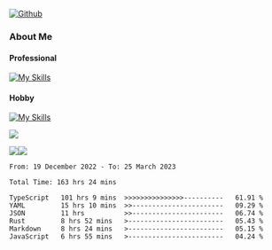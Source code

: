 [![Github](https://img.shields.io/github/followers/RinGoku?label=Follow&style=social)](https://github.com/RinGoku)

### About Me
#### Professional
[![My Skills](https://skillicons.dev/icons?i=react,ts,js,nodejs,java,graphql,firebase,githubactions&theme=light)](https://skillicons.dev)
#### Hobby
[![My Skills](https://skillicons.dev/icons?i=unity,rust,py&theme=light)](https://skillicons.dev)


![](https://github-profile-summary-cards.vercel.app/api/cards/profile-details?username=RinGoku&theme=default)

![](https://github-profile-summary-cards.vercel.app/api/cards/repos-per-language?username=RinGoku&theme=default)![](https://github-profile-summary-cards.vercel.app/api/cards/stats?username=RinGoku&theme=default)

<!--START_SECTION:waka-->

```text
From: 19 December 2022 - To: 25 March 2023

Total Time: 163 hrs 24 mins

TypeScript   101 hrs 9 mins  >>>>>>>>>>>>>>>----------   61.91 %
YAML         15 hrs 10 mins  >>-----------------------   09.29 %
JSON         11 hrs          >>-----------------------   06.74 %
Rust         8 hrs 52 mins   >------------------------   05.43 %
Markdown     8 hrs 24 mins   >------------------------   05.15 %
JavaScript   6 hrs 55 mins   >------------------------   04.24 %
```

<!--END_SECTION:waka-->
